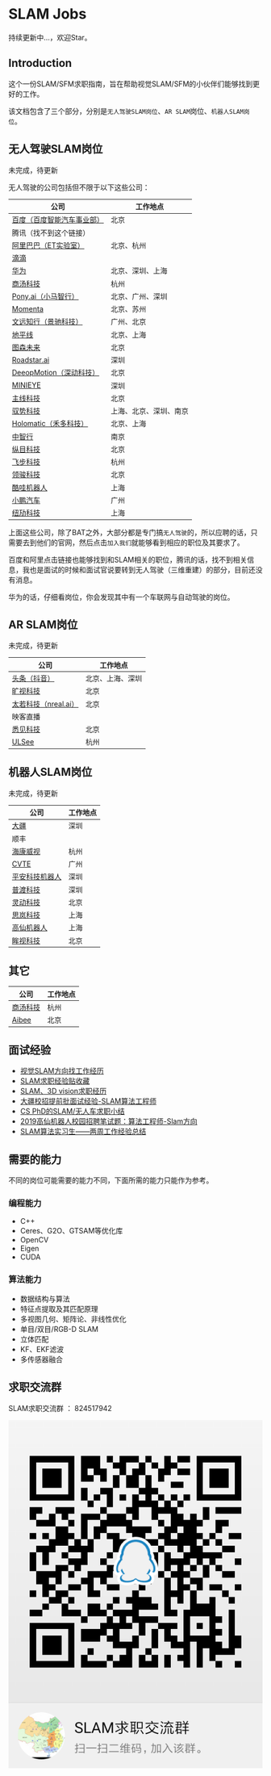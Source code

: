 # SLAM Jobs

持续更新中...，欢迎Star。

## Introduction

这个一份SLAM/SFM求职指南，旨在帮助视觉SLAM/SFM的小伙伴们能够找到更好的工作。

该文档包含了三个部分，分别是`无人驾驶SLAM岗位`、`AR SLAM`岗位、`机器人SLAM岗位`。

## 无人驾驶SLAM岗位
未完成，待更新



无人驾驶的公司包括但不限于以下这些公司：

|公司|工作地点|
| ------ | ------ |
|[百度（百度智能汽车事业部）](http://iv.baidu.com/employ.html)|北京|
|腾讯（找不到这个链接）||
|[阿里巴巴（ET实验室）](https://campus.alibaba.com/traineePositions.htm?spm=a1z3e1.11874847.0.0.16a54928IfYPYy&refno=12215)|北京、杭州|
|[滴滴](https://www.didiglobal.com/science/intelligent-driving)||
|[华为](http://career.huawei.com/reccampportal/campus4_index.html#campus4/pages/joblist/jobDetail.html?jobId=82835&d=1553997136128&type=0&jobFamClsCode=JFC1) |北京、深圳、上海|
|[商汤科技](https://www.nowcoder.com/discuss/151714)|杭州|
|[Pony.ai（小马智行）](https://www.pony.ai/zh/)|北京、广州、深圳|
|[Momenta](http://www.momenta.cn/)|北京、苏州|
|[文远知行（景驰科技）](https://www.weride.ai/)|广州、北京|
|[地平线](https://www.horizon.ai/)|北京、上海|
|[图森未来](https://www.tusimple.com/cn/)|北京|
|[Roadstar.ai](http://roadstar.ai/)|深圳|
|[DeeopMotion（深动科技）](https://deepmotion.ai/career)|北京|
|[MINIEYE](http://www.minieye.cc/)|深圳|
|[主线科技](http://trunk.tech/)|北京|
|[驭势科技](https://www.uisee.com/)|上海、北京、深圳、南京|
|[Holomatic（禾多科技）](http://www.holomatic.cn/)|北京、上海|
|[中智行](http://www.allride.ai/index.php)|南京|
|[纵目科技](http://www.zongmutech.com/join-us/20170607234)|北京|
|[飞步科技](http://www.fabu.ai/)|杭州|
|[领骏科技](http://www.leadgentech.ai/)|北京|
|[酷哇机器人](http://www.cowarobot.com/)|上海|
|[小鹏汽车](https://app.mokahr.com/recommendation-apply/xiaopeng/3537#/jobs?keyword=SLAM&page=1&_k=rpoum0)|广州|
|[纽劢科技](https://app.mokahr.com/apply/nullmax/3921#/job/475ea11d-f0d8-4fb1-83d2-aa58fe4dfb7c?_k=e5sj6o)|上海|

上面这些公司，除了BAT之外，大部分都是专门搞`无人驾驶`的，所以应聘的话，只需要去到他们的官网，然后点击`加入我们`就能够看到相应的职位及其要求了。

百度和阿里点击链接也能够找到和SLAM相关的职位，腾讯的话，找不到相关信息，我也是面试的时候和面试官说要转到无人驾驶（三维重建）的部分，目前还没有消息。

华为的话，仔细看岗位，你会发现其中有一个车联网与自动驾驶的岗位。


## AR SLAM岗位
未完成，待更新

|公司|工作地点|
| ------ | ------ |
|[头条（抖音）](https://www.nowcoder.com/discuss/150787)|北京、上海、深圳|
|[旷视科技](http://www.yingjiesheng.com/job-004-033-009.html)|北京|
|[太若科技（nreal.ai）](https://www.zhipin.com/job_detail/8c385370a1c577641HZ_2dS0FFU~.html?ka=comp_joblist_8)|北京|
|映客直播||
|[悉见科技](https://www.lagou.com/jobs/4890583.html)|北京|
|[ULSee](https://www.lagou.com/jobs/4583628.html?source=pl&i=pl-0)|杭州|

## 机器人SLAM岗位
未完成，待更新

|公司|工作地点|
| ------ | ------ |
|[大疆](http://www.sohu.com/a/134310618_642762)|深圳|
|顺丰||
|[海康威视](https://www.zhipin.com/job_detail/943e727298f4699e1XBy29u0GVI~.html)|杭州|
|[CVTE](http://campus.cvte.com/research/) |广州|
|[平安科技机器人](https://www.nowcoder.com/discuss/148403)|深圳|
|[普渡科技](https://www.lagou.com/jobs/5502406.html?source=pl&i=pl-8)|深圳|
|[灵动科技](https://www.lagou.com/jobs/5148394.html)|北京|
|[思岚科技](http://www.slamtec.com/cn/Home/Career#job-2)|上海|
|[高仙机器人](http://www.gs-robot.com/)|上海|
|[眸视科技](http://www.iotcnn.com/jobs/)|北京|


## 其它
|公司|工作地点|
| ------ | ------ |
|[商汤科技](https://www.nowcoder.com/discuss/151178)|杭州|
|[Aibee](https://www.lagou.com/jobs/5328704.html)|北京|


## 面试经验
* [视觉SLAM方向找工作经历](http://www.cnblogs.com/xtl9/p/8053331.html)
* [SLAM求职经验贴收藏](https://blog.csdn.net/weixin_39752599/article/details/82939795)
* [SLAM、3D vision求职经历](https://zhuanlan.zhihu.com/p/56617825)
* [大疆校招提前批面试经验-SLAM算法工程师](https://www.kanzhun.com/gsmsh10505238.html)
* [CS PhD的SLAM/无人车求职小结](https://zhuanlan.zhihu.com/p/35348586)
* [2019高仙机器人校园招聘笔试题：算法工程师-Slam方向](https://www.wjx.cn/xz/28595136.aspx)
* [SLAM算法实习生——两周工作经验总结](https://blog.csdn.net/qq_39732684/article/details/80853109)





## 需要的能力
不同的岗位可能需要的能力不同，下面所需的能力只能作为参考。
### 编程能力
* C++
* Ceres、G2O、GTSAM等优化库
* OpenCV
* Eigen
* CUDA
### 算法能力
* 数据结构与算法
* 特征点提取及其匹配原理
* 多视图几何、矩阵论、非线性优化
* 单目/双目/RGB-D SLAM
* 立体匹配
* KF、EKF滤波
* 多传感器融合



## 求职交流群
SLAM求职交流群 ： 824517942

![avatar](./imgs/qq_group.png)

